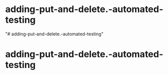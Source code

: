 # adding-put-and-delete.-automated-testing
"# adding-put-and-delete.-automated-testing" 
# adding-put-and-delete.-automated-testing
